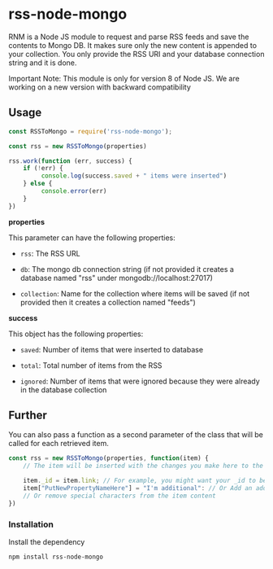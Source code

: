 # rss-node-mongo

RNM is a Node JS module to request and parse RSS feeds and save the contents to Mongo DB. It makes sure only the new content is appended to your collection. You only provide the RSS URI and your database connection string and it is done.

Important Note: This module is only for version 8 of Node JS. We are working on a new version with backward compatibility
 
## Usage

```javascript
const RSSToMongo = require('rss-node-mongo');

const rss = new RSSToMongo(properties)

rss.work(function (err, success) {
    if (!err) {
         console.log(success.saved + " items were inserted")
    } else {
         console.error(err)
    }
})
```

**properties**

This parameter can have the following properties:

 - `rss`: The RSS URL
 
 - `db`: The mongo db connection string (if not provided it creates a database named "rss" under mongodb://localhost:27017)
 
 - `collection`: Name for the collection where items will be saved (if not provided then it creates a collection named "feeds")

**success**

This object has the following properties: 

 - `saved`: Number of items that were inserted to database
 
 - `total`: Total number of items from the RSS
 
 - `ignored`: Number of items that were ignored because they were already in the database collection

## Further

You can also pass a function as a second parameter of the class that will be called for each retrieved item.
```javascript
const rss = new RSSToMongo(properties, function(item) { 
	// The item will be inserted with the changes you make here to the database. 

	item._id = item.link; // For example, you might want your _id to be something else
	item["PutNewPropertyNameHere"] = "I'm additional": // Or Add an additional property
	// Or remove special characters from the item content
})
```

### Installation

Install the dependency
``` sh
npm install rss-node-mongo
```
